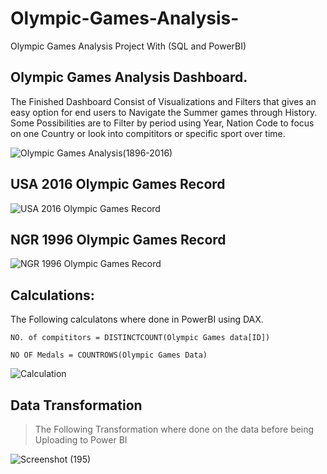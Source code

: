 # Olympic-Games-Analysis-
Olympic Games Analysis Project With (SQL and PowerBI)


## Olympic Games Analysis Dashboard.

The Finished Dashboard Consist of Visualizations and Filters that gives an easy option for end users to Navigate the Summer games through History. Some Possibilities are to Filter by period using Year, Nation Code  to focus on one Country or look into compititors or specific sport over time.

![Olympic Games Analysis(1896-2016)](https://user-images.githubusercontent.com/42388234/167876710-a3c7114b-16b4-41de-963c-3a1cd271c8e6.png)

## USA 2016 Olympic Games Record
![USA 2016 Olympic Games Record ](https://user-images.githubusercontent.com/42388234/167878698-b85b432f-bce4-4187-874a-214dc195ec26.png)

## NGR 1996 Olympic Games Record 
![NGR 1996 Olympic Games Record](https://user-images.githubusercontent.com/42388234/167878706-d2e73a17-5df5-4129-862e-e53abfa32242.png)

##  Calculations:
 The Following calculatons where done in PowerBI using DAX.
 
 
 `NO. of compititors = DISTINCTCOUNT(Olympic Games data[ID])`
 
 `NO OF Medals = COUNTROWS(Olympic Games Data)`
 
 ![Calculation](https://user-images.githubusercontent.com/42388234/167878451-ab12185e-7122-40f7-b080-4a47de80e27b.png)
 
 ## Data Transformation 
 
 > The Following Transformation where done on the data before being Uploading to Power BI

![Screenshot (195)](https://user-images.githubusercontent.com/42388234/167878456-c1b4aa28-15e0-4b7d-947a-4f0f67d06a5b.png)
